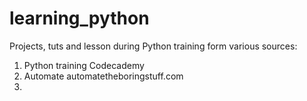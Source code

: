 # learning_python
Projects, tuts and lesson during Python training form various sources:

1. Python training Codecademy
2. Automate automatetheboringstuff.com
3. 
